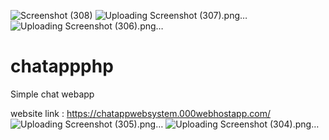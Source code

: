![Screenshot (308)](https://github.com/girikanchan/chatappphp/assets/94513166/cb5d1d9d-eee5-44e9-9beb-a7fb01bdfee0)
![Uploading Screenshot (307).png…]()
![Uploading Screenshot (306).png…]()
# chatappphp

Simple chat webapp 

website link : https://chatappwebsystem.000webhostapp.com/
![Uploading Screenshot (305).png…]()
![Uploading Screenshot (304).png…]()
